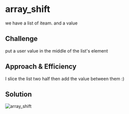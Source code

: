 # array_shift

we have a list of iteam.
and a value

## Challenge

put a user value in the middle of the list's element

## Approach & Efficiency

I slice the list two half
then add the value between them :)

## Solution
![array_shift](data-structures-and-algorithms-python-401d2/blob/array-shift/data_structures_and_algorithms/challenges/array_shift/assets/array_shift.jpeg)
